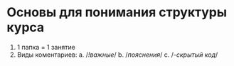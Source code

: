 # Основы для понимания структуры курса
1.  1 папка = 1 занятие
2.  Виды коментариев:
    a.  /*!важные*/
    b.  /*пояснения*/
    c.  /*-скрытый код*/